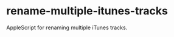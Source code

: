 rename-multiple-itunes-tracks
=============================

AppleScript for renaming multiple iTunes tracks.
